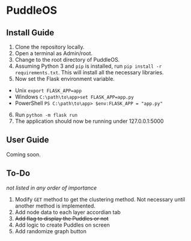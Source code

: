 # PuddleOS
## Install Guide
1. Clone the repository locally.
2. Open a terminal as Admin/root.
3. Change to the root directory of PuddleOS.
4. Assuming Python 3 and `pip` is installed, run `pip install -r requirements.txt`. 
   This will install all the necessary libraries.
5. Now set the Flask environment variable. 
- Unix
`export FLASK_APP=app`
- Windows
`C:\path\to\app>set FLASK_APP=app.py`
- PowerShell
`PS C:\path\to\app> $env:FLASK_APP = "app.py"`
6. Run `python -m flask run`
7. The application should now be running under 127.0.0.1:5000

## User Guide
Coming soon.

## To-Do
*not listed in any order of importance*
1. Modify `GET` method to get the clustering method. Not necessary until another method is implemented.
2. Add node data to each layer accordian tab
3. ~~Add flag to display the Puddles or not~~
4. Add logic to create Puddles on screen
5. Add randomize graph button